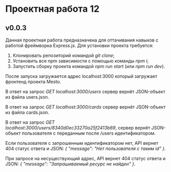 # Проектная работа 12 
## v0.0.3
Данная проектная работа предназначена для оттачивания навыков с работой фреймворка Express.js.
Для установки проекта требуется:
1. Клонировать репозиторий командой *git clone*;
2. Установить все npm зависимости с помощью команды *npm i*;
3. Запустить сборку проекта командой *npm run start* (или *npm run dev*).

После запуска загружается адрес localhost:3000 который загружает фронтенд проекта Mesto.

В ответ на запрос *GET localhost:3000/users* сервер вернёт JSON-объект из файла users.json.

В ответ на запрос *GET localhost:3000/cards* сервер вернёт JSON-объект из файла cards.json.

В ответ на запрос *GET localhost:3000/users/8340d0ec33270a25f2413b69*, сервер вернёт JSON-объект пользователя с переданным после /users идентификатором.

Если пользователя с запрошенным идентификатором нет, API вернет 404 статус ответа и JSON: *{ "message": "Нет пользователя с таким id" }*.

При запросе на несуществующий адрес, API вернет 404 статус ответа и JSON: *{ "message": "Запрашиваемый ресурс не найден" }*.
